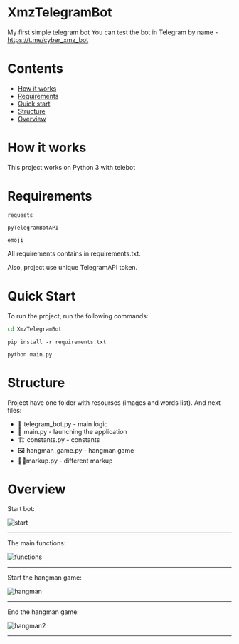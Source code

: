 # XmzTelegramBot
My first simple telegram bot
You can test the bot in Telegram by name - https://t.me/cyber_xmz_bot

# Contents
- [How it works](#how-it-works)
- [Requirements](#requirements)
- [Quick start](#quick-start)
- [Structure](#structure)
- [Overview](#overview)

# How it works
This project works on Python 3 with telebot

# Requirements
```
requests
```
```
pyTelegramBotAPI
```
```
emoji
```
All requirements contains in requirements.txt.

Also, project use unique TelegramAPI token.

# Quick Start
To run the project, run the following commands:
```bash
cd XmzTelegramBot
```
```
pip install -r requirements.txt
```
```
python main.py
```

# Structure
Project have one folder with resourses (images and words list).
And next files:
* 🎉 telegram_bot.py - main logic
* 🎈 main.py - launching the application
* 🏗 constants.py - constants
* 🖼 hangman_game.py - hangman game
* 🐱‍👤markup.py - different markup

# Overview

Start bot:

![start](https://github.com/xmzboy/XmzTelegramBot/blob/main/readme_images/start.PNG)
___

The main functions:

![functions](https://github.com/xmzboy/XmzTelegramBot/blob/main/readme_images/functions.PNG)
___

Start the hangman game:

![hangman](https://github.com/xmzboy/XmzTelegramBot/blob/main/readme_images/hangman.PNG)
___

End the hangman game:

![hangman2](https://github.com/xmzboy/XmzTelegramBot/blob/main/readme_images/hangman2.PNG)
___
